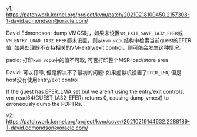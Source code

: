 


v1: https://patchwork.kernel.org/project/kvm/patch/20210218100450.2157308-1-david.edmondson@oracle.com/

David Edmondson: dump VMCS时，如果未设置`VM_EXIT_SAVE_IA32_EFER`或`VM_ENTRY_LOAD_IA32_EFER`都未设置，则从`kvm_vcpu`结构中检索当前guest的EFER值. 如果处理器不支持相关的VM-entry/exit control，则可能会发生这种情况。

paolo: 打印`kvm_vcpu`中的值不可取, 可否打印整个MSR load/store area

David: 可以打印, 但是解决不了最初的问题: 如果虚拟机设置了`EFER_LMA`, 但是host没有使用entry/exit control

If the guest has EFER_LMA set but we aren't using the entry/exit
controls, vm_read64(GUEST_IA32_EFER) returns 0, causing dump_vmcs() to
erroneously dump the PDPTRs.


v2: https://patchwork.kernel.org/project/kvm/cover/20210219144632.2288189-1-david.edmondson@oracle.com/

